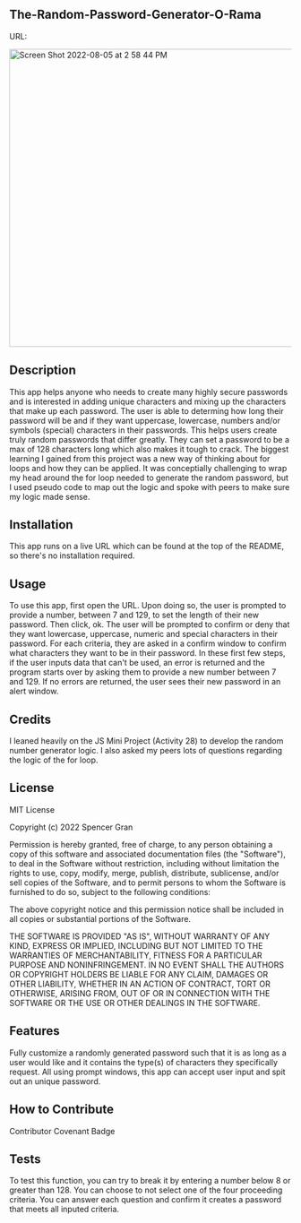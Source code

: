 ## The-Random-Password-Generator-O-Rama

URL:

<img width="532" alt="Screen Shot 2022-08-05 at 2 58 44 PM" src="https://user-images.githubusercontent.com/28960328/183216907-c2306ea1-459c-4aaa-ad2b-5e707fafa711.png">


## Description
This app helps anyone who needs to create many highly secure passwords and is interested in adding unique characters and mixing up the characters that make up each password. The user is able to determing how long their password will be and if they want uppercase, lowercase, numbers and/or symbols (special) characters in their passwords. This helps users create truly random passwords that differ greatly. They can set a password to be a max of 128 characters long which also makes it tough to crack. The biggest learning I gained from this project was a new way of thinking about for loops and how they can be applied. It was conceptially challenging to wrap my head around the for loop needed to generate the random password, but I used pseudo code to map out the logic and spoke with peers to make sure my logic made sense.

## Installation
This app runs on a live URL which can be found at the top of the README, so there's no installation required.


## Usage
To use this app, first open the URL. Upon doing so, the user is prompted to provide a number, between 7 and 129, to set the length of their new password. Then click, ok. The user will be prompted to confirm or deny that they want lowercase, uppercase, numeric and special characters in their password. For each criteria, they are asked in a confirm window to confirm what characters they want to be in their password. In these first few steps, if the user inputs data that can't be used, an error is returned and the program starts over by asking them to provide a new number between 7 and 129. If no errors are returned, the user sees their new password in an alert window.


## Credits
I leaned heavily on the JS Mini Project (Activity 28) to develop the random number generator logic. I also asked my peers lots of questions regarding the logic of the for loop.


## License
MIT License

Copyright (c) 2022 Spencer Gran

Permission is hereby granted, free of charge, to any person obtaining a copy of this software and associated documentation files (the "Software"), to deal in the Software without restriction, including without limitation the rights to use, copy, modify, merge, publish, distribute, sublicense, and/or sell copies of the Software, and to permit persons to whom the Software is furnished to do so, subject to the following conditions:

The above copyright notice and this permission notice shall be included in all copies or substantial portions of the Software.

THE SOFTWARE IS PROVIDED "AS IS", WITHOUT WARRANTY OF ANY KIND, EXPRESS OR IMPLIED, INCLUDING BUT NOT LIMITED TO THE WARRANTIES OF MERCHANTABILITY, FITNESS FOR A PARTICULAR PURPOSE AND NONINFRINGEMENT. IN NO EVENT SHALL THE AUTHORS OR COPYRIGHT HOLDERS BE LIABLE FOR ANY CLAIM, DAMAGES OR OTHER LIABILITY, WHETHER IN AN ACTION OF CONTRACT, TORT OR OTHERWISE, ARISING FROM, OUT OF OR IN CONNECTION WITH THE SOFTWARE OR THE USE OR OTHER DEALINGS IN THE SOFTWARE.


## Features
Fully customize a randomly generated password such that it is as long as a user would like and it contains the type(s) of characters they specifically request. All using prompt windows, this app can accept user input and spit out an unique password.


## How to Contribute
Contributor Covenant Badge

## Tests
To test this function, you can try to break it by entering a number below 8 or greater than 128. You can choose to not select one of the four proceeding criteria. You can answer each question and confirm it creates a password that meets all inputed criteria.

